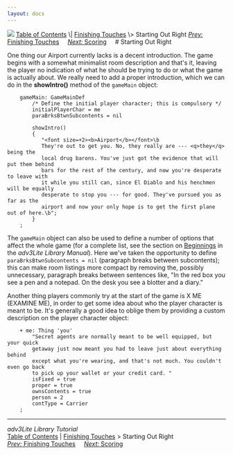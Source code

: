 ```yaml
---
layout: docs
---
```



<img src="topbar.jpg" data-border="0" />
<a href="toc.html" class="nav">Table of Contents</a> \|
<a href="finish.html" class="nav">Finishing Touches</a> \> Starting Out
Right  
<span class="navnp"><a href="finish.html" class="nav"><em>Prev:</em> Finishing Touches</a>
    <a href="scoring.html" class="nav"><em>Next:</em> Scoring</a>    
</span>
# Starting Out Right

One thing our Airport currently lacks is a decent introduction. The game
begins with a somewhat minimalist room description and that's it,
leaving the player no indication of what he should be trying to do or
what the game is actually about. We really need to add a proper
introduction, which we can do in the **showIntro()** method of the
`gameMain` object:

```
    gameMain: GameMainDef
        /* Define the initial player character; this is compulsory */
        initialPlayerChar = me
        paraBrksBtwnSubcontents = nil
        
        showIntro()
        {
           "<font size=+2><b>Airport</b></font>\b
           They're out to get you. No, they really are --- <q>they</q> being the
           local drug barons. You've just got the evidence that will put them behind
           bars for the rest of the century, and now you're desperate to leave with
           it while you still can, since El Diablo and his henchmen will be equally
           desperate to stop you --- for good. They've pursued you as far as the
           airport and now your only hope is to get the first plane out of here.\b";
        }       
    ;
```

The `gameMain` object can also be used to define
a number of options that affect the whole game (for a complete list, see
the section on [Beginnings](../manual/beginning.html) in the *adv3Lite
Library Manual*). Here we've taken the opportunity to define
`paraBrksBtwnSubcontents = nil` (paragraph
breaks between subcontents); this can make room listings more compact by
removing the, possibly unnecessary, paragraph breaks between sentences
like, "In the red box you see a pen and a notepad. On the desk you see a
blotter and a diary."

Another thing players commonly try at the start of the game is X ME
(EXAMINE ME), in order to get some idea about who the player character
is meant to be. It's generally a good idea to oblige them by providing a
custom description on the player character object:

```
    + me: Thing 'you'   
        "Secret agents are normally meant to be well equipped, but your quick
        getaway just now meant you had to leave just about everything behind
        except what you're wearing, and that's not much. You couldn't even go back
        to pick up your wallet or your credit card. "
        isFixed = true    
        proper = true
        ownsContents = true
        person = 2   
        contType = Carrier    
    ;
```

------------------------------------------------------------------------



*adv3Lite Library Tutorial*  
<a href="toc.html" class="nav">Table of Contents</a> \|
<a href="finish.html" class="nav">Finishing Touches</a> \> Starting Out
Right  
<span class="navnp"><a href="finish.html" class="nav"><em>Prev:</em> Finishing Touches</a>
    <a href="scoring.html" class="nav"><em>Next:</em> Scoring</a>    
</span>




